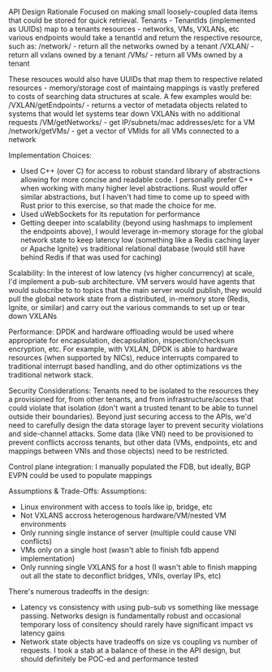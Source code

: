 API Design Rationale
Focused on making small loosely-coupled data items that could be stored for quick retrieval.
Tenants - TenantIds (implemented as UUIDs) map to a tenants resources - networks, VMs, VXLANs, etc
various endpoints would take a tenantId and return the respective resource, such as:
/network/<tenantId> - return all the networks owned by a tenant
/VXLAN/<tenantId> - return all vxlans owned by a tenant
/VMs/<tenantId> - return all VMs owned by a tenant

These resouces would also have UUIDs that map them to respective related resources - memory/storage cost of maintaing mappings is vastly prefered to costs of searching data structures at scale.  A few examples would be:
/VXLAN/getEndpoints/<VNI> - returns a vector of metadata objects related to systems that would let systems tear down VXLANs with no additional requests
/VM/getNetworks/<VMId> - get IP/subnets/mac addresses/etc for a VM
/network/getVMs/<networkId> - get a vector of VMIds for all VMs connected to a network

Implementation Choices:
* Used C++ (over C) for access to robust standard library of abstractions allowing for more concise and readable code.  I personally prefer C++ when working with many higher level abstractions.  Rust would offer similar abstractions, but I haven't had time to come up to speed with Rust prior to this exercise, so that made the choice for me.
* Used uWebSockets for its reputation for performance
* Getting deeper into scalability (beyond using hashmaps to implement the endpoints above), I would leverage in-memory storage for the global network state to keep latency low (something like a Redis caching layer or Apache Ignite) vs traditional relational database (would still have behind Redis if that was used for caching)

Scalability:
In the interest of low latency (vs higher concurrency) at scale, I'd implement a pub-sub architecture.
VM servers would have agents that would subscribe to to topics that the main server would publish, they would pull the global network state from a distributed, in-memory store (Redis, Ignite, or similar) and carry out the various commands to set up or tear down VXLANs

Performance:
DPDK and hardware offloading would be used where appropriate for encapsulation, decapsulation, inspection/checksum encryption, etc.  For example, with VXLAN, DPDK is able to hardware resources (when supported by NICs), reduce interrupts compared to traditional interrupt based handling, and do other optimizations vs the traditional network stack.

Security Considerations:
Tenants need to be isolated to the resources they a provisioned for, from other tenants, and from infrastructure/access that could violate that isolation (don't want a trusted tenant to be able to tunnel outside their boundaries).  Beyond just securing access to the APIs, we'd need to carefully design the data storage layer to prevent security violations and side-channel attacks.  Some data (like VNI) need to be provisioned to prevent conflicts accross tenants, but other data (VMs, endpoints, etc and mappings between VNIs and those objects) need to be restricted.

Control plane integration:
I manually populated the FDB, but ideally, BGP EVPN could be used to populate mappings

Assumptions & Trade-Offs:
Assumptions:
- Linux environment with access to tools like ip, bridge, etc
- Not VXLANS accross heterogenous hardware/VM/nested VM environments
- Only running single instance of server (multiple could cause VNI conflicts)
- VMs only on a single host (wasn't able to finish fdb append implementation)
- Only running single VXLANS for a host (I wasn't able to finish mapping out all the state to deconflict bridges, VNIs, overlay IPs, etc)

There's numerous tradeoffs in the design:
- Latency vs consistency with using pub-sub vs something like message passing.  Networks design is fundamentally robust and occasional temporary loss of consitency should rarely have significant impact vs latency gains
- Network state objects have tradeoffs on size vs coupling vs number of requests.  I took a stab at a balance of these in the API design, but should definitely be POC-ed and performance tested
